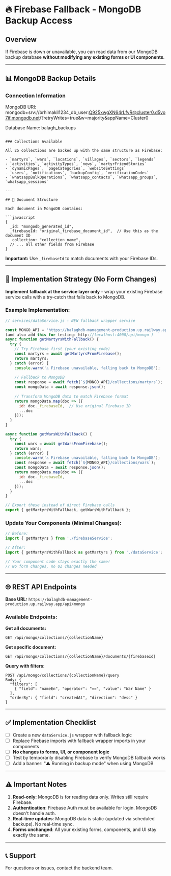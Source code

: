 # 🔥 Firebase Fallback - MongoDB Backup Access

## Overview

If Firebase is down or unavailable, you can read data from our MongoDB backup database **without modifying any existing forms or UI components**.

---

## 📊 MongoDB Backup Details

### Connection Information

MongoDB URI: mongodb+srv://brhimakil1234_db_user:Q925xwgXN64rLfvR@cluster0.d5vo7if.mongodb.net/?retryWrites=true&w=majority&appName=Cluster0

Database Name: balagh_backups
```

### Collections Available

All 25 collections are backed up with the same structure as Firebase:

- `martyrs`, `wars`, `locations`, `villages`, `sectors`, `legends`
- `activities`, `activityTypes`, `news`, `martyrFriendStories`
- `dynamicPages`, `pageCategories`, `websiteSettings`
- `users`, `notifications`, `backupConfig`, `verificationCodes`
- `whatsappBulkOperations`, `whatsapp_contacts`, `whatsapp_groups`, `whatsapp_sessions`

---

## 🔑 Document Structure

Each document in MongoDB contains:

```javascript
{
  _id: "mongodb_generated_id",
  _firebaseId: "original_firebase_document_id",  // Use this as the document ID
  _collection: "collection_name",
  // ... all other fields from Firebase
}
```

**Important:** Use `_firebaseId` to match documents with your Firebase IDs.

---

## 🎯 Implementation Strategy (No Form Changes)

**Implement fallback at the service layer only** - wrap your existing Firebase service calls with a try-catch that falls back to MongoDB.

### Example Implementation:

```javascript
// services/dataService.js - NEW fallback wrapper service

const MONGO_API = 'https://balaghdb-management-production.up.railway.app/api/mongo';
(and also add this for testing: http://localhost:4000/api/mongo )
async function getMartyrsWithFallback() {
  try {
    // Try Firebase first (your existing code)
    const martyrs = await getMartyrsFromFirebase();
    return martyrs;
  } catch (error) {
    console.warn('⚠️ Firebase unavailable, falling back to MongoDB');
    
    // Fallback to MongoDB
    const response = await fetch(`${MONGO_API}/collections/martyrs`);
    const mongoData = await response.json();
    
    // Transform MongoDB data to match Firebase format
    return mongoData.map(doc => ({
      id: doc._firebaseId,  // Use original Firebase ID
      ...doc
    }));
  }
}

async function getWarsWithFallback() {
  try {
    const wars = await getWarsFromFirebase();
    return wars;
  } catch (error) {
    console.warn('⚠️ Firebase unavailable, falling back to MongoDB');
    const response = await fetch(`${MONGO_API}/collections/wars`);
    const mongoData = await response.json();
    return mongoData.map(doc => ({
      id: doc._firebaseId,
      ...doc
    }));
  }
}

// Export these instead of direct Firebase calls
export { getMartyrsWithFallback, getWarsWithFallback };
```

### Update Your Components (Minimal Changes):

```javascript
// Before:
import { getMartyrs } from './firebaseService';

// After:
import { getMartyrsWithFallback as getMartyrs } from './dataService';

// Your component code stays exactly the same!
// No form changes, no UI changes needed
```

---

## 🌐 REST API Endpoints

**Base URL:** `https://balaghdb-management-production.up.railway.app/api/mongo`

### Available Endpoints:

**Get all documents:**
```
GET /api/mongo/collections/{collectionName}
```

**Get specific document:**
```
GET /api/mongo/collections/{collectionName}/documents/{firebaseId}
```

**Query with filters:**
```
POST /api/mongo/collections/{collectionName}/query
Body: {
  "filters": [
    { "field": "nameEn", "operator": "==", "value": "War Name" }
  ],
  "orderBy": { "field": "createdAt", "direction": "desc" }
}
```

---

## ✅ Implementation Checklist

- [ ] Create a new `dataService.js` wrapper with fallback logic
- [ ] Replace Firebase imports with fallback wrapper imports in your components
- [ ] **No changes to forms, UI, or component logic**
- [ ] Test by temporarily disabling Firebase to verify MongoDB fallback works
- [ ] Add a banner: "⚠️ Running in backup mode" when using MongoDB

---

## ⚠️ Important Notes

1. **Read-only**: MongoDB is for reading data only. Writes still require Firebase.
2. **Authentication**: Firebase Auth must be available for login. MongoDB doesn't handle auth.
3. **Real-time updates**: MongoDB data is static (updated via scheduled backups). No real-time sync.
4. **Forms unchanged**: All your existing forms, components, and UI stay exactly the same.

---

## 📞 Support

For questions or issues, contact the backend team.
